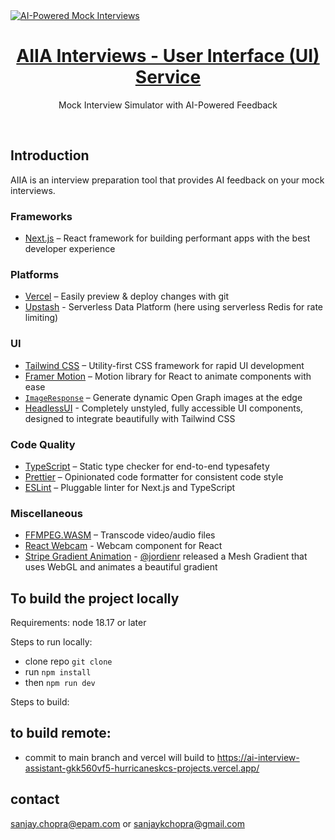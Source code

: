 <a href="">
  <img alt="AI-Powered Mock Interviews" src="">
  <h1 align="center">AIIA Interviews - User Interface (UI) Service</h1>
</a>

<p align="center">
  Mock Interview Simulator with AI-Powered Feedback
</p>

<br/>

## Introduction

AIIA is an interview preparation tool that provides AI feedback on your mock interviews.

### Frameworks

- [Next.js](https://nextjs.org/) – React framework for building performant apps with the best developer experience

### Platforms

- [Vercel](https://vercel.com/) – Easily preview & deploy changes with git
- [Upstash](https://upstash.com/) - Serverless Data Platform (here using serverless Redis for rate limiting)

### UI

- [Tailwind CSS](https://tailwindcss.com/) – Utility-first CSS framework for rapid UI development
- [Framer Motion](https://framer.com/motion) – Motion library for React to animate components with ease
- [`ImageResponse`](https://beta.nextjs.org/docs/api-reference/image-response) – Generate dynamic Open Graph images at the edge
- [HeadlessUI](https://headlessui.com/) - Completely unstyled, fully accessible UI components, designed to integrate beautifully with Tailwind CSS

### Code Quality

- [TypeScript](https://www.typescriptlang.org/) – Static type checker for end-to-end typesafety
- [Prettier](https://prettier.io/) – Opinionated code formatter for consistent code style
- [ESLint](https://eslint.org/) – Pluggable linter for Next.js and TypeScript

### Miscellaneous

- [FFMPEG.WASM](https://ffmpegwasm.netlify.app/) – Transcode video/audio files
- [React Webcam](https://github.com/mozmorris/react-webcam) - Webcam component for React
- [Stripe Gradient Animation](https://whatamesh.vercel.app/) - [@jordienr](https://twitter.com/jordienr) released a Mesh Gradient that uses WebGL and animates a beautiful gradient

## To build the project locally
Requirements: node 18.17 or later

Steps to run locally: 
- clone repo ```git clone ```
- run ```npm install```
- then ```npm run dev```
  
Steps to build:

## to build remote: 
- commit to main branch and vercel will build to https://ai-interview-assistant-gkk560vf5-hurricaneskcs-projects.vercel.app/

## contact 
sanjay.chopra@epam.com or sanjaykchopra@gmail.com
